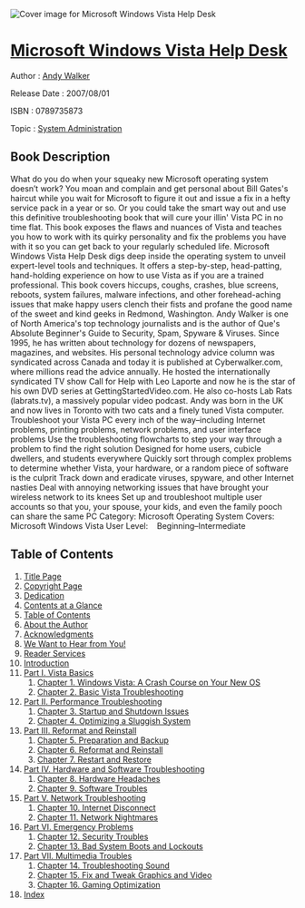 ![Cover image for Microsoft Windows Vista Help Desk](https://imgdetail.ebookreading.net/cover/cover/system_admin/EB0789735873.jpg)

[Microsoft Windows Vista Help Desk](https://ebookreading.net/view/book/Microsoft+Windows+Vista+Help+Desk-EB0789735873_1.html "Microsoft Windows Vista Help Desk")
====================================================================================================================

Author : [Andy Walker](https://ebookreading.net/search/author/Andy+Walker)

Release Date : 2007/08/01

ISBN : 0789735873

Topic : [System Administration](https://ebookreading.net/search/category/system-administration)

Book Description
-----------------

What do you do when your squeaky new Microsoft operating system doesn’t work? You moan and complain and get personal about Bill Gates's haircut while you wait for Microsoft to figure it out and issue a fix in a hefty service pack in a year or so. Or you could take the smart way out and use this definitive troubleshooting book that will cure your illin' Vista PC in no time flat.
This book exposes the flaws and nuances of Vista and teaches you how to work with its quirky personality and fix the problems you have with it so you can get back to your regularly scheduled life. Microsoft Windows Vista Help Desk digs deep inside the operating system to unveil expert-level tools and techniques. It offers a step-by-step, head-patting, hand-holding experience on how to use Vista as if you are a trained professional. This book covers hiccups, coughs, crashes, blue screens, reboots, system failures, malware infections, and other forehead-aching issues that make happy users clench their fists and profane the good name of the sweet and kind geeks in Redmond, Washington.
Andy Walker is one of North America's top technology journalists and is the author of Que's Absolute Beginner's Guide to Security, Spam, Spyware &amp; Viruses. Since 1995, he has written about technology for dozens of newspapers, magazines, and websites. His personal technology advice column was syndicated across Canada and today it is published at Cyberwalker.com, where millions read the advice annually. He hosted the internationally syndicated TV show Call for Help with Leo Laporte and now he is the star of his own DVD series at GettingStartedVideo.com. He also co-hosts Lab Rats (labrats.tv), a massively popular video podcast. Andy was born in the UK and now lives in Toronto with two cats and a finely tuned Vista computer.
 Troubleshoot your Vista PC every inch of the way–including Internet problems, printing problems, network problems, and user interface problems 
 Use the troubleshooting flowcharts to step your way through a problem to find the right solution 
 Designed for home users, cubicle dwellers, and students everywhere 
 Quickly sort through complex problems to determine whether Vista, your hardware, or a random piece of software is the culprit 
 Track down and eradicate viruses, spyware, and other Internet nasties 
 Deal with annoying networking issues that have brought your wireless network to its knees 
 Set up and troubleshoot multiple user accounts so that you, your spouse, your kids, and even the family pooch can share the same PC 
Category: Microsoft Operating System
Covers:    Microsoft Windows Vista
User Level:    Beginning–Intermediate
              
Table of Contents
-----------------

1. [Title Page](https://ebookreading.net/view/book/Microsoft+Windows+Vista+Help+Desk-EB0789735873_2.html)
1. [Copyright Page](https://ebookreading.net/view/book/Microsoft+Windows+Vista+Help+Desk-EB0789735873_3.html)
1. [Dedication](https://ebookreading.net/view/book/Microsoft+Windows+Vista+Help+Desk-EB0789735873_4.html)
1. [Contents at a Glance](https://ebookreading.net/view/book/Microsoft+Windows+Vista+Help+Desk-EB0789735873_5.html)
1. [Table of Contents](https://ebookreading.net/view/book/Microsoft+Windows+Vista+Help+Desk-EB0789735873_6.html)
1. [About the Author](https://ebookreading.net/view/book/Microsoft+Windows+Vista+Help+Desk-EB0789735873_7.html)
1. [Acknowledgments](https://ebookreading.net/view/book/Microsoft+Windows+Vista+Help+Desk-EB0789735873_8.html)
1. [We Want to Hear from You!](https://ebookreading.net/view/book/Microsoft+Windows+Vista+Help+Desk-EB0789735873_9.html)
1. [Reader Services](https://ebookreading.net/view/book/Microsoft+Windows+Vista+Help+Desk-EB0789735873_10.html)
1. [Introduction](https://ebookreading.net/view/book/Microsoft+Windows+Vista+Help+Desk-EB0789735873_11.html)
1. [Part I. Vista Basics](https://ebookreading.net/view/book/Microsoft+Windows+Vista+Help+Desk-EB0789735873_12.html)
    1. [Chapter 1. Windows Vista: A Crash Course on Your New OS](https://ebookreading.net/view/book/Microsoft+Windows+Vista+Help+Desk-EB0789735873_13.html)
    1. [Chapter 2. Basic Vista Troubleshooting](https://ebookreading.net/view/book/Microsoft+Windows+Vista+Help+Desk-EB0789735873_14.html)
1. [Part II. Performance Troubleshooting](https://ebookreading.net/view/book/Microsoft+Windows+Vista+Help+Desk-EB0789735873_15.html)
    1. [Chapter 3. Startup and Shutdown Issues](https://ebookreading.net/view/book/Microsoft+Windows+Vista+Help+Desk-EB0789735873_16.html)
    1. [Chapter 4. Optimizing a Sluggish System](https://ebookreading.net/view/book/Microsoft+Windows+Vista+Help+Desk-EB0789735873_17.html)
1. [Part III. Reformat and Reinstall](https://ebookreading.net/view/book/Microsoft+Windows+Vista+Help+Desk-EB0789735873_18.html)
    1. [Chapter 5. Preparation and Backup](https://ebookreading.net/view/book/Microsoft+Windows+Vista+Help+Desk-EB0789735873_19.html)
    1. [Chapter 6. Reformat and Reinstall](https://ebookreading.net/view/book/Microsoft+Windows+Vista+Help+Desk-EB0789735873_20.html)
    1. [Chapter 7. Restart and Restore](https://ebookreading.net/view/book/Microsoft+Windows+Vista+Help+Desk-EB0789735873_21.html)
1. [Part IV. Hardware and Software Troubleshooting](https://ebookreading.net/view/book/Microsoft+Windows+Vista+Help+Desk-EB0789735873_22.html)
    1. [Chapter 8. Hardware Headaches](https://ebookreading.net/view/book/Microsoft+Windows+Vista+Help+Desk-EB0789735873_23.html)
    1. [Chapter 9. Software Troubles](https://ebookreading.net/view/book/Microsoft+Windows+Vista+Help+Desk-EB0789735873_24.html)
1. [Part V. Network Troubleshooting](https://ebookreading.net/view/book/Microsoft+Windows+Vista+Help+Desk-EB0789735873_25.html)
    1. [Chapter 10. Internet Disconnect](https://ebookreading.net/view/book/Microsoft+Windows+Vista+Help+Desk-EB0789735873_26.html)
    1. [Chapter 11. Network Nightmares](https://ebookreading.net/view/book/Microsoft+Windows+Vista+Help+Desk-EB0789735873_27.html)
1. [Part VI. Emergency Problems](https://ebookreading.net/view/book/Microsoft+Windows+Vista+Help+Desk-EB0789735873_28.html)
    1. [Chapter 12. Security Troubles](https://ebookreading.net/view/book/Microsoft+Windows+Vista+Help+Desk-EB0789735873_29.html)
    1. [Chapter 13. Bad System Boots and Lockouts](https://ebookreading.net/view/book/Microsoft+Windows+Vista+Help+Desk-EB0789735873_30.html)
1. [Part VII. Multimedia Troubles](https://ebookreading.net/view/book/Microsoft+Windows+Vista+Help+Desk-EB0789735873_31.html)
    1. [Chapter 14. Troubleshooting Sound](https://ebookreading.net/view/book/Microsoft+Windows+Vista+Help+Desk-EB0789735873_32.html)
    1. [Chapter 15. Fix and Tweak Graphics and Video](https://ebookreading.net/view/book/Microsoft+Windows+Vista+Help+Desk-EB0789735873_33.html)
    1. [Chapter 16. Gaming Optimization](https://ebookreading.net/view/book/Microsoft+Windows+Vista+Help+Desk-EB0789735873_34.html)
1. [Index](https://ebookreading.net/view/book/Microsoft+Windows+Vista+Help+Desk-EB0789735873_35.html)
